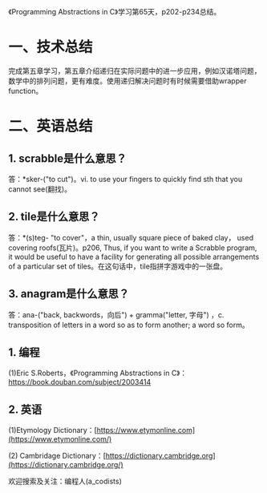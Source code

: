 《Programming Abstractions in C》学习第65天，p202-p234总结。

# 一、技术总结

完成第五章学习，第五章介绍递归在实际问题中的进一步应用，例如汉诺塔问题，数学中的排列问题，更有难度。使用递归解决问题时有时候需要借助wrapper function。

# 二、英语总结

## 1. scrabble是什么意思？

答：*sker-("to cut")。vi. to use your fingers to quickly find sth that you cannot see(翻找)。

## 2. tile是什么意思？

答：*(s)teg- "to cover"，a thin, usually square piece of baked clay， used covering roofs(瓦片)。p206, Thus, if you want to write a Scrabble program, it would be useful to have a facility for generating all possible arrangements of a particular set of tiles。在这句话中，tile指拼字游戏中的一张盘。

## 3. anagram是什么意思？

答：ana-("back, backwords，向后") + gramma("letter, 字母") ，c. transposition of letters in a word so as to form another; a word so form。

## 1. 编程

(1)Eric S.Roberts，《Programming Abstractions in C》：https://book.douban.com/subject/2003414

## 2. 英语

(1)Etymology Dictionary：[https://www.etymonline.com](https://www.etymonline.com/)

(2) Cambridage Dictionary：[https://dictionary.cambridge.org](https://dictionary.cambridge.org/)


欢迎搜索及关注：编程人(a_codists)